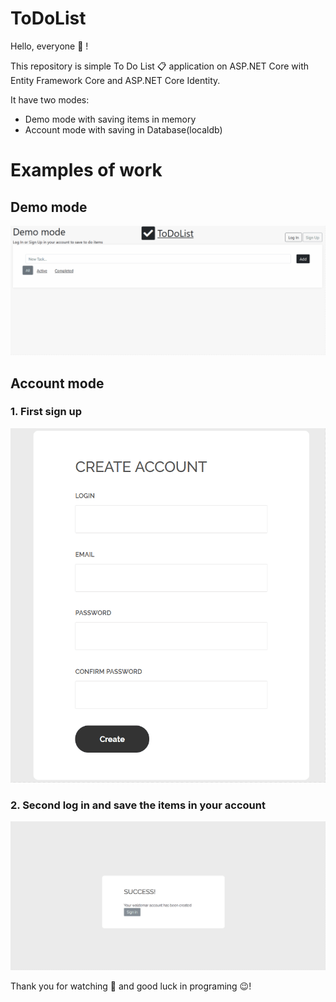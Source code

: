 ﻿# ToDoList

Hello, everyone 👋 !

This repository is simple To Do List 📋 application on ASP.NET Core with Entity Framework Core and ASP.NET Core Identity.

It have two modes:
* Demo mode with saving items in memory
* Account mode with saving in Database(localdb)

# Examples of work
## Demo mode
![](gif/Demo%20mode.gif)

## Account mode
### 1. First sign up
![](gif/Create%20account.gif)
### 2. Second log in and save the items in your account
![](gif/Account%20mode.gif)

Thank you for watching 🥰 and good luck in programing 😉!
